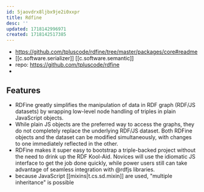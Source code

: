 ```yaml
---
id: 5jaovdrx8ljbx9je2i0xxpr
title: Rdfine
desc: ''
updated: 1718142996971
created: 1718142517385
---
```


- https://github.com/tpluscode/rdfine/tree/master/packages/core#readme
- [[c.software.serializer]] [[c.software.semantic]]
- repo: https://github.com/tpluscode/rdfine
- 

## Features

- RDFine greatly simplifies the manipulation of data in RDF graph (RDF/JS datasets) by wrapping low-level node handling of triples in plain JavaScript objects.
- While plain JS objects are the preferred way to access the graphs, they do not completely replace the underlying RDF/JS dataset. Both RDFine objects and the dataset can be modified simultaneously, with changes to one immediately reflected in the other.
- RDFine makes it super easy to bootstrap a triple-backed project without the need to drink up the RDF Kool-Aid. Novices will use the idiomatic JS interface to get the job done quickly, while power users still can take advantage of seamless integration with @rdfjs libraries.
- because JavaScript [[mixins|t.cs.sd.mixin]] are used, "multiple inheritance" is possible
